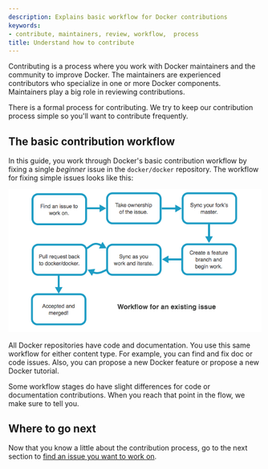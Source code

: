 ```yaml
---
description: Explains basic workflow for Docker contributions
keywords:
- contribute, maintainers, review, workflow,  process
title: Understand how to contribute
---
```


Contributing is a process where you work with Docker maintainers and the
community to improve Docker. The maintainers are experienced contributors
who specialize in one or more Docker components. Maintainers play a big role
in reviewing contributions.

There is a formal process for contributing. We try to keep our contribution
process simple so you'll want to contribute frequently.


## The basic contribution workflow

In this guide, you work through Docker's basic contribution workflow by fixing a
single *beginner* issue in the `docker/docker` repository. The workflow
for fixing simple issues looks like this:

![Simple process](images/existing_issue.png)

All Docker repositories have code and documentation. You use this same workflow
for either content type. For example, you can find and fix doc or code issues.
Also, you can propose a new Docker feature or propose a new Docker tutorial.

Some workflow stages do have slight differences for code or documentation
contributions. When you reach that point in the flow, we make sure to tell you.


## Where to go next

Now that you know a little about the contribution process, go to the next section
to [find an issue you want to work on](find-an-issue.md).
